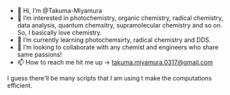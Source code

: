 - 👋 Hi, I’m @Takuma-Miyamura
- 👀 I’m interested in photochemistry, organic chemistry, radical chemistry, data analysis, quantum chemsitry, supramolecular chemistry and so on. So, I basically love chemistry.
- 🌱 I’m currently learning photochemsirty, radical chemistry and DDS.
- 💞️ I’m looking to collaborate with any chemist and engineers who share same passions!
- 📫 How to reach me hit me up → takuma.miyamura.0317@gmail.com

I guess there'll be many scripts that I am using t make the computations efficient.

<!---
Takuma-Miyamura/Takuma-Miyamura is a ✨ special ✨ repository because its `README.md` (this file) appears on your GitHub profile.
You can click the Preview link to take a look at your changes.
--->
